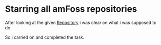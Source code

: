# Starring all amFoss repositories

After looking at the given [Repository](https://github.com/amfoss/star-me) i was clear on what i was supposed to do.

So i carried on and completed the task.
